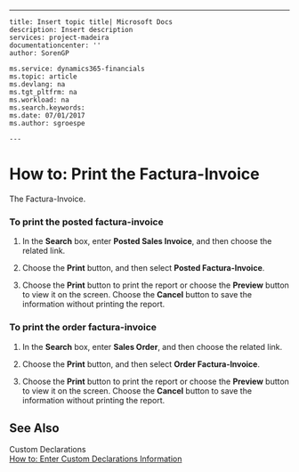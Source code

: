 ---
    title: Insert topic title| Microsoft Docs
    description: Insert description
    services: project-madeira
    documentationcenter: ''
    author: SorenGP

    ms.service: dynamics365-financials
    ms.topic: article
    ms.devlang: na
    ms.tgt_pltfrm: na
    ms.workload: na
    ms.search.keywords:
    ms.date: 07/01/2017
    ms.author: sgroespe

    ---
# How to: Print the Factura-Invoice
The Factura-Invoice.  
  
### To print the posted factura-invoice  
  
1.  In the **Search** box, enter **Posted Sales Invoice**, and then choose the related link.  
  
2.  Choose the **Print** button, and then select **Posted Factura-Invoice**.  
  
3.  Choose the **Print** button to print the report or choose the **Preview** button to view it on the screen. Choose the **Cancel** button to save the information without printing the report.  
  
### To print the order factura-invoice  
  
1.  In the **Search** box, enter **Sales Order**, and then choose the related link.  
  
2.  Choose the **Print** button, and then select **Order Factura-Invoice**.  
  
3.  Choose the **Print** button to print the report or choose the **Preview** button to view it on the screen. Choose the **Cancel** button to save the information without printing the report.  
  
## See Also  
 Custom Declarations   
 [How to: Enter Custom Declarations Information](../how-to-enter-custom-declarations-information.md)